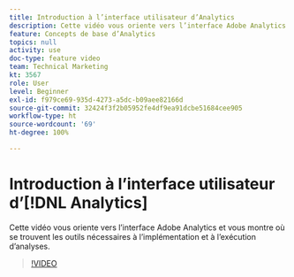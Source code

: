 ```yaml
---
title: Introduction à l’interface utilisateur d’Analytics
description: Cette vidéo vous oriente vers l’interface Adobe Analytics et vous montre où se trouvent les outils nécessaires à l’implémentation et à l’exécution d’analyses.
feature: Concepts de base d’Analytics
topics: null
activity: use
doc-type: feature video
team: Technical Marketing
kt: 3567
role: User
level: Beginner
exl-id: f979ce69-935d-4273-a5dc-b09aee82166d
source-git-commit: 32424f3f2b05952fe4df9ea91dcbe51684cee905
workflow-type: ht
source-wordcount: '69'
ht-degree: 100%

---
```


# Introduction à l’interface utilisateur d’[!DNL Analytics]

Cette vidéo vous oriente vers l’interface Adobe Analytics et vous montre où se trouvent les outils nécessaires à l’implémentation et à l’exécution d’analyses.

>[!VIDEO](https://video.tv.adobe.com/v/28748/?quality=12)
